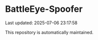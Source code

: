 # BattleEye-Spoofer

Last updated: 2025-07-06 23:17:58

This repository is automatically maintained.
